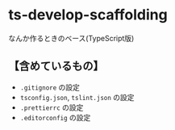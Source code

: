 # ts-develop-scaffolding

なんか作るときのベース(TypeScript版)

## 【含めているもの】

* `.gitignore` の設定
* `tsconfig.json`, `tslint.json` の設定
* `.prettierrc` の設定
* `.editorconfig` の設定
